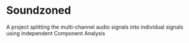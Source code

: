 # Soundzoned
 A project splitting the multi-channel audio signals into individual signals using Independent Component Analysis
